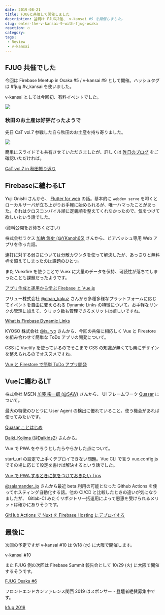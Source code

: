 ```yaml
---
date: 2019-08-21
title: FJUGと共催して開催しました
description: 盆明け FJUG共催、 v-kansai #9 を開催しました。
slug: enter-the-v-kansai-9-with-fjug-osaka
reaction: 🔥
category: 
tags: 
 - Review
 - v-kansai
---
```


## FJUG 共催でした

今回は Firebase Meetup in Osaka #5 / v-kansai #9 として開催。ハッシュタグは #fjug #v_kansai を使いました。

v-kansai としては今回初、有料イベントでした。

![](https://i.imgur.com/px1Ufzu.jpg)

### 秋田のお土産は好評だったようで

先日 CaT vol.7 参戦した自ら秋田のお土産を持ち寄りました。

![](https://i.imgur.com/dwO9Lkx.jpg)

簡単にスライドでも共有させていただきましたが、詳しくは [昨日のブログ](https://webneko.dev/posts/enter-the-cat-vol-7-in-akita) をご確認いただければ。

<a class="link-preview" href="https://slides.com/jiyuujin/20190821-01#/">CaT vol.7 in 秋田振り返り</a>

## Firebaseに纏わるLT

Yuji Onishi さんから、 [Flutter for web](https://flutter.dev/web) の話。基本的に `webdev serve` を叩くとローカルサーバが立ち上がりお手軽に始められるが、唯一ハマったことがあった。それはクロスコンパイル順に定義順を整えてくれなかったので、気をつけて欲しいという話でした。

(資料公開をお待ちください)

株式会社ラクス [加納 悠史 (@YKanoh65)](https://twitter.com/YKanoh65) さんから、ビアバッシュ専用 Web アプリを作った話。

連打に対する弱さについては分散カウンタを使って解決したが、あっさりと無料枠を超えてしまったのは課題のひとつ。

また Vuexfire を使うことで Vuex に大量のデータを保持、可読性が落ちてしまったことも課題だったようです。

<a class="link-preview" href="https://speakerdeck.com/ykanoh/apurizuo-cheng-toyun-yong-karaxue-bu-firebase-to-vue-dot-js-6a6c5d6f-0bee-4640-8d90-c0a3e51662dc">アプリ作成と運用から学ぶ Firebase と Vue.js</a>

フリュー株式会社 [@chan_kakuz](https://twitter.com/chan_kakuz) さんから多種多様なプラットフォームに応じてイベントを自由に変えられる Dynamic Links の特徴について。お手軽なリンクの管理に加えて、クリック数も管理できるメリットは嬉しいですね。

<a class="link-preview" href="https://slides.com/chan_kakuz/deck-6#/">What is Firebase Dynamic Links</a>

KYOSO 株式会社 [@is_ryo](https://twitter.com/is_ryo) さんから、今回の共催に相応しく Vue と Firestore を組み合わせて簡単な ToDo アプリの開発について。

CSS に Vuetify を使っているのでそこまで CSS の知識が無くても楽にデザインを整えられるのでオススメですね。

<a class="link-preview" href="https://docs.google.com/presentation/d/1NT58ZIe2xQOL_RsNW-r4K2_ep1w4fIK2IRHSjmsCsEs/mobilepresent?slide=id.g5faa9da147_1_0">Vue と Firestore で簡単 ToDo アプリ開発</a>

## Vueに纏わるLT

株式会社 MSEN [加藤 宗一郎 (@SAW)](https://twitter.com/SAW) さんから、 UI フレームワーク [Quasar](https://quasar.dev/) について。

最大の特徴のひとつに User Agent の検出に優れていること。使う機会があれば使ってみたいです。

<a class="link-preview" href="https://speakerdeck.com/azuki/quasar-kotohazime">Quasar ことはじめ</a>

[Daiki_Kojima (@Daikids2)](https://twitter.com/Daikids2) さんから。

Vue で PWA をやろうとしたらやらかした点について。

start_url の設定で上手くデプロイできない問題。Vue CLI で言う vue.config.js でその場に応じて設定を書けば解決するという話でした。

<a class="link-preview" href="https://speakerdeck.com/daikids2/vuedepwasurutokini-qi-wotuketeokitaitips">Vue で PWA するときに気をつけておきたい Tips</a>

[@salamander_jp](https://twitter.com/salamander_jp) さんから最近 beta 利用の可能となった Github Actions を使ってホスティング自動化する話。他の CI/CD と比較したときの違いが気になりましたが、 Gitlab-CI みたくリポジトリ一括運用によって恩恵を受けられるメリットは確かにありそうです。

<a class="link-preview" href="https://docs.google.com/presentation/d/1625hjBQG3MTf7T7QZUE9huYosDQhonMb_8Obiz4Scbc/mobilepresent?slide=id.p">GitHub Actions で Nuxt を Firebase Hosting にデプロイする</a>

## 最後に

次回の予定ですが v-kansai #10 は 9/18 (水) に大阪で開催します。

<a class="link-preview" href="https://vuekansai.connpass.com/event/143861/">v-kansai #10</a>

また FJUG 側の次回は Firebase Summit 報告会として 10/29 (火) に大阪で開催するそうです。

<a class="link-preview" href="https://fjug-osaka.connpass.com/event/143545/">FJUG Osaka #6</a>

フロントエンドカンファレンス関西 2019 はスポンサー・登壇者絶賛募集中です。

<a class="link-preview" href="https://2019.kfug.jp/">kfug 2019</a>
